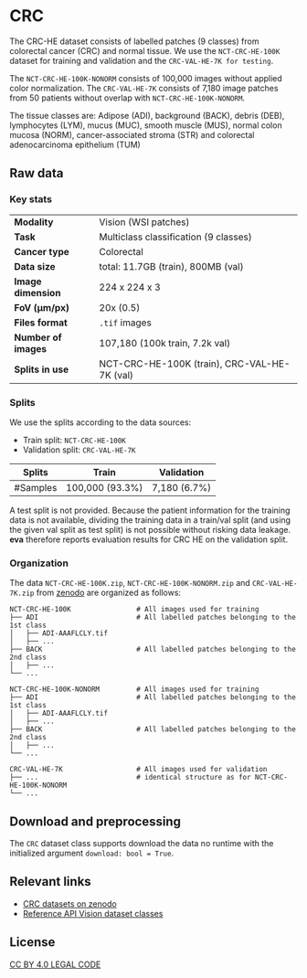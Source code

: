 # CRC

The CRC-HE dataset consists of labelled patches (9 classes) from colorectal cancer (CRC) and normal tissue. We use the `NCT-CRC-HE-100K` dataset for training and validation and the `CRC-VAL-HE-7K for testing`. 

The `NCT-CRC-HE-100K-NONORM` consists of 100,000 images without applied color normalization. The `CRC-VAL-HE-7K` consists of 7,180 image patches from 50 patients without overlap with `NCT-CRC-HE-100K-NONORM`.

The tissue classes are: Adipose (ADI), background (BACK), debris (DEB), lymphocytes (LYM), mucus (MUC), smooth muscle (MUS), normal colon mucosa (NORM), cancer-associated stroma (STR) and colorectal adenocarcinoma epithelium (TUM)

## Raw data

### Key stats

|                      |                                                     |
|----------------------|-----------------------------------------------------|
| **Modality**         | Vision (WSI patches)                                |
| **Task**             | Multiclass classification (9 classes)               |
| **Cancer type**      | Colorectal                                          |
| **Data size**        | total: 11.7GB (train), 800MB (val)                  |
| **Image dimension**  | 224 x 224 x 3                                       |
| **FoV (μm/px)**      | 20x (0.5)                                           |
| **Files format**     | `.tif` images                                       |
| **Number of images** | 107,180 (100k train, 7.2k val)                      |
| **Splits in use**    | NCT-CRC-HE-100K (train), CRC-VAL-HE-7K (val)        |


### Splits

We use the splits according to the data sources:

 - Train split: `NCT-CRC-HE-100K`
 - Validation split: `CRC-VAL-HE-7K`

| Splits   | Train           | Validation   | 
|----------|-----------------|--------------|
| #Samples | 100,000 (93.3%) | 7,180 (6.7%) | 

A test split is not provided. Because the patient information for the training data is not available, dividing the 
training data in a train/val split (and using the given val split as test split) is not possible without risking data leakage.
__eva__ therefore reports evaluation results for CRC HE on the validation split.

### Organization

The data `NCT-CRC-HE-100K.zip`, `NCT-CRC-HE-100K-NONORM.zip` and `CRC-VAL-HE-7K.zip`
from [zenodo](https://zenodo.org/records/1214456) are organized as follows:

```
NCT-CRC-HE-100K                # All images used for training
├── ADI                        # All labelled patches belonging to the 1st class
│   ├── ADI-AAAFLCLY.tif
│   ├── ...
├── BACK                       # All labelled patches belonging to the 2nd class
│   ├── ...
└── ...

NCT-CRC-HE-100K-NONORM         # All images used for training
├── ADI                        # All labelled patches belonging to the 1st class
│   ├── ADI-AAAFLCLY.tif
│   ├── ...
├── BACK                       # All labelled patches belonging to the 2nd class
│   ├── ...
└── ...

CRC-VAL-HE-7K                  # All images used for validation
├── ...                        # identical structure as for NCT-CRC-HE-100K-NONORM
└── ...
```

## Download and preprocessing

The `CRC` dataset class supports download the data no runtime with the initialized argument
`download: bool = True`.

## Relevant links

* [CRC datasets on zenodo](https://zenodo.org/records/1214456)
* [Reference API Vision dataset classes](../reference/vision/data/datasets.md)


## License

[CC BY 4.0 LEGAL CODE](https://creativecommons.org/licenses/by/4.0/legalcode)
